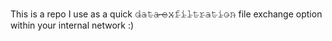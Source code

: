 This is a repo I use as a quick 𝚍̶𝚊̶𝚝̶𝚊̶ ̶𝚎̶𝚡̶𝚏̶𝚒̶𝚕̶𝚝̶𝚛̶𝚊̶𝚝̶𝚒̶𝚘̶𝚗̶  file exchange option within your internal network :)
